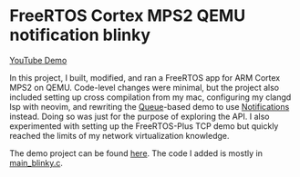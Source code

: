 # FreeRTOS Cortex MPS2 QEMU notification blinky

[YouTube Demo](https://youtu.be/QJrnPchQvNw)

In this project, I built, modified, and ran a FreeRTOS app for ARM Cortex MPS2 on QEMU. Code-level changes were minimal, but the project also included setting up cross compilation from my mac, configuring my clangd lsp with neovim, and rewriting the [Queue](https://www.freertos.org/Embedded-RTOS-Queues.html)-based demo  to use [Notifications](https://www.freertos.org/RTOS-task-notifications.html) instead. Doing so was just for the purpose of exploring the API. I also experimented with setting up the FreeRTOS-Plus TCP demo but quickly reached the limits of my network virtualization knowledge.

The demo project can be found [here](https://github.com/cfzimmerman/simple-rtos/tree/main/FreeRTOS/Demo/CORTEX_MPS2_QEMU_IAR_GCC).
The code I added is mostly in [main_blinky.c](https://github.com/cfzimmerman/simple-rtos/blob/main/FreeRTOS/Demo/CORTEX_MPS2_QEMU_IAR_GCC/main_blinky.c).
